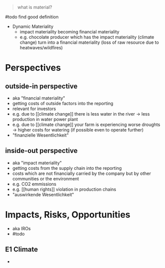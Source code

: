 > what is material?

#todo find good definition

- Dynamic Materiality
	- impact materiality becoming financial materiality
	- e.g. chocolate producer which has the impact materiality (climate change) turn into a financial materiality (loss of raw resource due to heatwaves/wildfires)

# Perspectives
## outside-in perspective
- aka "financial materiality"
- getting costs of outside factors into the reporting
- relevant for investors
- e.g. due to [[climate change]] there is less water in the river -> less production in water power plant
- e.g. due to [[climate change]] your farm is experiencing worse droughts -> higher costs for watering (if possible even to operate further)
- "finanzielle Wesentlichkeit"
## inside-out perspective
- aka "impact materiality"
- getting costs from the supply chain into the reporting
- costs which are not financially carried by the company but by other communities or the environment
- e.g. CO2 emmissions
- e.g. [[human rights]] violation in production chains
- "auswirkende Wesentlichkeit"


# Impacts, Risks, Opportunities
- aka IROs
- #todo 

## E1 Climate 
- 

# 